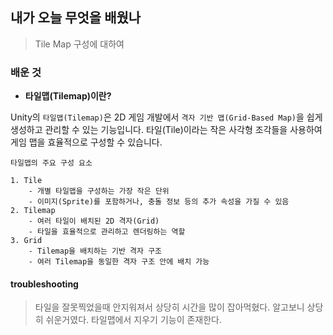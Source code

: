 ## 내가 오늘 무엇을 배웠나

> Tile Map 구성에 대하여

### 배운 것
- **타일맵(Tilemap)이란?**

Unity의 `타일맵(Tilemap)`은 2D 게임 개발에서 `격자 기반 맵(Grid-Based Map)`을 쉽게 생성하고 관리할 수 있는 기능입니다. 타일(Tile)이라는 작은 사각형 조각들을 사용하여 게임 맵을 효율적으로 구성할 수 있습니다.

```
타일맵의 주요 구성 요소

1. Tile
    - 개별 타일맵을 구성하는 가장 작은 단위
    - 이미지(Sprite)를 포함하거나, 충돌 정보 등의 추가 속성을 가질 수 있음
2. Tilemap
    - 여러 타일이 배치된 2D 격자(Grid)
    - 타일을 효율적으로 관리하고 렌더링하는 역할
3. Grid
    - Tilemap을 배치하는 기반 격자 구조
    - 여러 Tilemap을 동일한 격자 구조 안에 배치 가능
```

#### troubleshooting
> 타일을 잘못찍었을때 안지워져서 상당히 시간을 많이 잡아먹혔다. 알고보니 상당히 쉬운거였다. 타일맵에서 지우기 기능이 존재한다.
